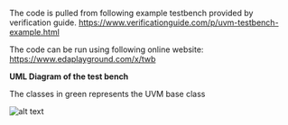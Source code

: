 The code is pulled from following example testbench provided by verification guide.
https://www.verificationguide.com/p/uvm-testbench-example.html

The code can be run using following online website:
https://www.edaplayground.com/x/twb

**UML Diagram of the test bench**

The classes in green represents the UVM base class

![alt text](https://i.imgur.com/ckx7jG1.png)
